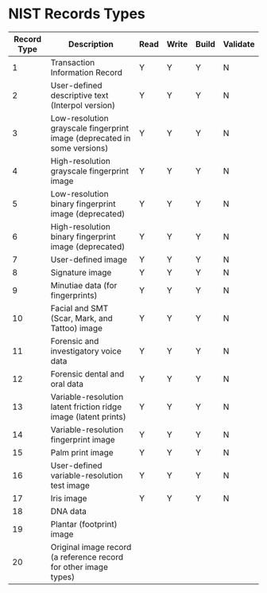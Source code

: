# NIST Records Types

| Record Type | Description                                                              | Read | Write | Build | Validate |
|-------------|--------------------------------------------------------------------------|------|-------|-------|----------|
| 1 | Transaction Information Record                                           | Y    | Y     | Y     | N        |
| 2 | User-defined descriptive text (Interpol version)                         | Y    | Y     | Y     | N        |
| 3 | Low-resolution grayscale fingerprint image (deprecated in some versions) | Y    | Y     | Y     | N        |
| 4 | High-resolution grayscale fingerprint image                              | Y    | Y     | Y     | N        |
| 5 | Low-resolution binary fingerprint image (deprecated)                     | Y    | Y     | Y     | N        |
| 6 | High-resolution binary fingerprint image (deprecated)                    | Y    | Y     | Y     | N        |
| 7 | User-defined image                                                       | Y    | Y     | Y     | N        |
| 8 | Signature image                                                          | Y    | Y     | Y     | N        |
| 9 | Minutiae data (for fingerprints)                                         | Y    | Y     | Y     | N        |
| 10 | Facial and SMT (Scar, Mark, and Tattoo) image                            | Y    | Y     | Y     | N        |
| 11 | Forensic and investigatory voice data                                    |Y    | Y     | Y     | N        |
| 12 | Forensic dental and oral data                                            |Y    | Y     | Y     | N        |
| 13 | Variable-resolution latent friction ridge image (latent prints)          | Y    | Y     | Y     | N        |
| 14 | Variable-resolution fingerprint image                                    | Y    | Y     | Y     | N        |
| 15 | Palm print image                                                         |Y    | Y     | Y     | N        |
| 16 | User-defined variable-resolution test image                              |Y    | Y     | Y     | N        |
| 17 | Iris image                                                               |Y    | Y     | Y     | N        |
| 18 | DNA data                                                                 |      |       |       |          |
| 19 | Plantar (footprint) image                                                |      |       |       |          |
| 20 | Original image record (a reference record for other image types)         |      |       |       |          |